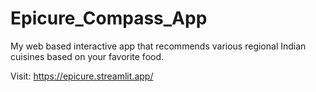 # Epicure_Compass_App
My web based interactive app that recommends various regional Indian cuisines based on your favorite food.

Visit: https://epicure.streamlit.app/
